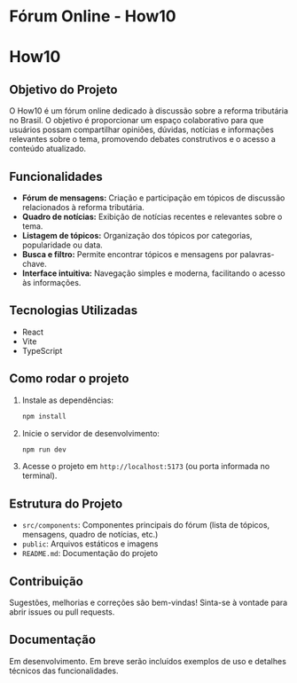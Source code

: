 # Fórum Online - How10

# How10

## Objetivo do Projeto

O How10 é um fórum online dedicado à discussão sobre a reforma tributária no Brasil. O objetivo é proporcionar um espaço colaborativo para que usuários possam compartilhar opiniões, dúvidas, notícias e informações relevantes sobre o tema, promovendo debates construtivos e o acesso a conteúdo atualizado.

## Funcionalidades

- **Fórum de mensagens:** Criação e participação em tópicos de discussão relacionados à reforma tributária.
- **Quadro de notícias:** Exibição de notícias recentes e relevantes sobre o tema.
- **Listagem de tópicos:** Organização dos tópicos por categorias, popularidade ou data.
- **Busca e filtro:** Permite encontrar tópicos e mensagens por palavras-chave.
- **Interface intuitiva:** Navegação simples e moderna, facilitando o acesso às informações.

## Tecnologias Utilizadas

- React
- Vite
- TypeScript

## Como rodar o projeto

1. Instale as dependências:
	```bash
	npm install
	```
2. Inicie o servidor de desenvolvimento:
	```bash
	npm run dev
	```
3. Acesse o projeto em `http://localhost:5173` (ou porta informada no terminal).

## Estrutura do Projeto

- `src/components`: Componentes principais do fórum (lista de tópicos, mensagens, quadro de notícias, etc.)
- `public`: Arquivos estáticos e imagens
- `README.md`: Documentação do projeto

## Contribuição

Sugestões, melhorias e correções são bem-vindas! Sinta-se à vontade para abrir issues ou pull requests.

## Documentação

Em desenvolvimento. Em breve serão incluídos exemplos de uso e detalhes técnicos das funcionalidades.
